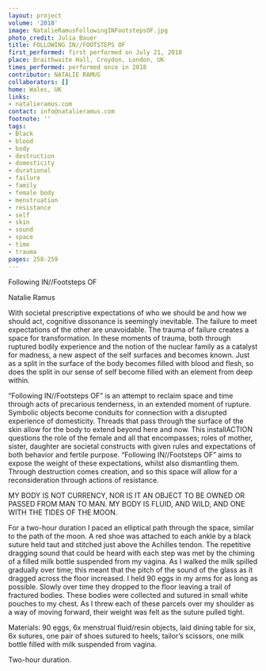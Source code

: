 ```yaml
---
layout: project
volume: '2018'
image: NatalieRamusFollowingINFootstepsOF.jpg
photo_credit: Julia Bauer
title: FOLLOWING IN//FOOTSTEPS OF
first_performed: first performed on July 21, 2018
place: Braithwaite Hall, Croydon, London, UK
times_performed: performed once in 2018
contributor: NATALIE RAMUS
collaborators: []
home: Wales, UK
links:
- natalieramus.com
contact: info@natalieramus.com
footnote: ''
tags:
- Black
- blood
- body
- destruction
- domesticity
- durational
- failure
- family
- female body
- menstruation
- resistance
- self
- skin
- sound
- space
- time
- trauma
pages: 258-259
---
```


Following IN//Footsteps OF

Natalie Ramus

With societal prescriptive expectations of who we should be and how we should act, cognitive dissonance is seemingly inevitable. The failure to meet expectations of the other are unavoidable. The trauma of failure creates a space for transformation. In these moments of trauma, both through ruptured bodily experience and the notion of the nuclear family as a catalyst for madness, a new aspect of the self surfaces and becomes known. Just as a split in the surface of the body becomes filled with blood and flesh, so does the split in our sense of self become filled with an element from deep within.

“Following IN//Footsteps OF” is an attempt to reclaim space and time through acts of precarious tenderness, in an extended moment of rupture. Symbolic objects become conduits for connection with a disrupted experience of domesticity. Threads that pass through the surface of the skin allow for the body to extend beyond here and now. This installACTION questions the role of the female and all that encompasses; roles of mother, sister, daughter are societal constructs with given rules and expectations of both behavior and fertile purpose. “Following IN//Footsteps OF” aims to expose the weight of these expectations, whilst also dismantling them. Through destruction comes creation, and so this space will allow for a reconsideration through actions of resistance.

MY BODY IS NOT CURRENCY, NOR IS IT AN OBJECT TO BE OWNED OR PASSED FROM MAN TO MAN. MY BODY IS FLUID, AND WILD, AND ONE WITH THE TIDES OF THE MOON.

For a two-hour duration I paced an elliptical path through the space, similar to the path of the moon. A red shoe was attached to each ankle by a black suture held taut and stitched just above the Achilles tendon. The repetitive dragging sound that could be heard with each step was met by the chiming of a filled milk bottle suspended from my vagina. As I walked the milk spilled gradually over time; this meant that the pitch of the sound of the glass as it dragged across the floor increased. I held 90 eggs in my arms for as long as possible. Slowly over time they dropped to the floor leaving a trail of fractured bodies. These bodies were collected and sutured in small white pouches to my chest. As I threw each of these parcels over my shoulder as a way of moving forward, their weight was felt as the suture pulled tight.

Materials: 90 eggs, 6x menstrual fluid/resin objects, laid dining table for six, 6x sutures, one pair of shoes sutured to heels, tailor’s scissors, one milk bottle filled with milk suspended from vagina.

Two-hour duration.

